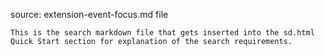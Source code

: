 source: extension-event-focus.md file

    This is the search markdown file that gets inserted into the sd.html Quick Start section for explanation of the search requirements.
